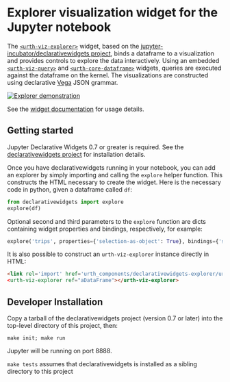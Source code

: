 # Explorer visualization widget for the Jupyter notebook

The [`<urth-viz-explorer>`](https://jupyter-incubator.github.io/declarativewidgets_explorer/#urth-viz-explorer) widget,
based on the [jupyter-incubator/declarativewidgets project](https://github.com/jupyter-incubator/declarativewidgets),
binds a dataframe to a visualization and provides controls to explore the data interactively.  Using an embedded
[`<urth-viz-query>`](https://jupyter-incubator.github.io/declarativewidgets_explorer/#urth-viz-explorer) and
[`<urth-core-dataframe>`](https://jupyter-incubator.github.io/declarativewidgets/#urth-core-dataframe) widgets,
queries are executed against the dataframe on the kernel.  The visualizations are constructed using declarative
[Vega](https://vega.github.io/) JSON grammar.

[![Explorer demonstration](http://img.youtube.com/vi/fJ3hRokI5RA/0.jpg)](http://www.youtube.com/watch?v=fJ3hRokI5RA "Exploring Data with the Declarative Widgets Visualization Explorer")

See the [widget documentation](https://jupyter-incubator.github.io/declarativewidgets_explorer/) for usage details.

## Getting started

Jupyter Declarative Widgets 0.7 or greater is required.  See the [declarativewidgets project](https://github.com/jupyter-incubator/declarativewidgets) for installation details.

Once you have declarativewidgets running in your notebook, you can add an explorer by simply importing and calling the `explore` helper function. This constructs the HTML necessary to create the widget. Here is the necessary code in python, given a dataframe called `df`:

```python
from declarativewidgets import explore
explore(df)
```

Optional second and third parameters to the `explore` function are dicts containing widget properties and bindings, respectively, for example:

```python
explore('trips', properties={'selection-as-object': True}, bindings={'selection': 'trip_sel'})
```

It is also possible to construct an `urth-viz-explorer` instance directly in HTML:

```html
<link rel='import' href='urth_components/declarativewidgets-explorer/urth-viz-query.html' is='urth-core-import' package="jupyter-incubator/declarativewidgets_explorer"
<urth-viz-explorer ref="aDataFrame"></urth-viz-explorer>
```

## Developer Installation

Copy a tarball of the declarativewidgets project (version 0.7 or later) into the top-level directory of this project, then:

`make init; make run`

Jupyter will be running on port 8888.

`make tests` assumes that declarativewidgets is installed as a sibling directory to this project
